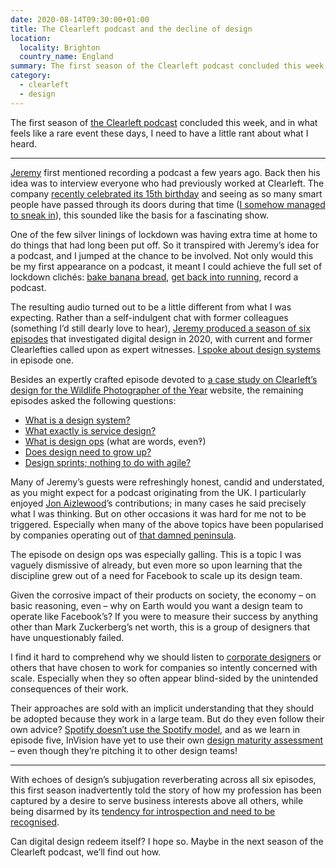 ```yaml
---
date: 2020-08-14T09:30:00+01:00
title: The Clearleft podcast and the decline of design
location:
  locality: Brighton
  country_name: England
summary: The first season of the Clearleft podcast concluded this week, and in what feels like a rare event these days, I need to have a little rant about what I heard.
category:
  - clearleft
  - design
---
```


The first season of [the Clearleft podcast][1] concluded this week, and in what feels like a rare event these days, I need to have a little rant about what I heard.

---

[Jeremy][2] first mentioned recording a podcast a few years ago. Back then his idea was to interview everyone who had previously worked at Clearleft. The company [recently celebrated its 15th birthday][3] and seeing as so many smart people have passed through its doors during that time ([I somehow managed to sneak in][4]), this sounded like the basis for a fascinating show.

One of the few silver linings of lockdown was having extra time at home to do things that had long been put off. So it transpired with Jeremy’s idea for a podcast, and I jumped at the chance to be involved. Not only would this be my first appearance on a podcast, it meant I could achieve the full set of lockdown clichés: [bake banana bread][5], [get back into running][6], record a podcast.

The resulting audio turned out to be a little different from what I was expecting. Rather than a self-indulgent chat with former colleagues (something I’d still dearly love to hear), [Jeremy produced a season of six episodes][7] that investigated digital design in 2020, with current and former Clearlefties called upon as expert witnesses. [I spoke about design systems][9] in episode one.

Besides an expertly crafted episode devoted to [a case study on Clearleft’s design for the Wildlife Photographer of the Year][8] website, the remaining episodes asked the following questions:

- [What is a design system?][9]
- [What exactly is service design?][10]
- [What is design ops][11] (what are words, even‽)
- [Does design need to grow up?][12]
- [Design sprints; nothing to do with agile?][13]

Many of Jeremy’s guests were refreshingly honest, candid and understated, as you might expect for a podcast originating from the UK. I particularly enjoyed [Jon Aizlewood][14]’s contributions; in many cases he said precisely what I was thinking. But on other occasions it was hard for me not to be triggered. Especially when many of the above topics have been popularised by companies operating out of [that damned peninsula][15].

The episode on design ops was especially galling. This is a topic I was vaguely dismissive of already, but even more so upon learning that the discipline grew out of a need for Facebook to scale up its design team.

Given the corrosive impact of their products on society, the economy – on basic reasoning, even – why on Earth would you want a design team to operate like Facebook’s? If you were to measure their success by anything other than Mark Zuckerberg’s net worth, this is a group of designers that have unquestionably failed.

I find it hard to comprehend why we should listen to [corporate designers][16] or others that have chosen to work for companies so intently concerned with scale. Especially when they so often appear blind-sided by the unintended consequences of their work.

Their approaches are sold with an implicit understanding that they should be adopted because they work in a large team. But do they even follow their own advice? [Spotify doesn’t use the Spotify model][17], and as we learn in episode five, InVision have yet to use their own [design maturity assessment][18] – even though they’re pitching it to other design teams!

---

With echoes of design’s subjugation reverberating across all six episodes, this first season inadvertently told the story of how my profession has been captured by a desire to serve business interests above all others, while being disarmed by its [tendency for introspection and need to be recognised][19].

Can digital design redeem itself? I hope so. Maybe in the next season of the Clearleft podcast, we’ll find out how.

[1]: https://podcast.clearleft.com
[2]: https://adactio.com
[3]: https://twitter.com/clearleft/status/1266028860489031680
[4]: /2009/172/a1/clearleft/
[5]: /2020/089/p1/
[6]: /collections/lockdown_on_the_run/
[7]: https://adactio.com/journal/17290
[8]: https://podcast.clearleft.com/season01/episode03/
[9]: https://podcast.clearleft.com/season01/episode01/
[10]: https://podcast.clearleft.com/season01/episode02/
[11]: https://podcast.clearleft.com/season01/episode04/
[12]: https://podcast.clearleft.com/season01/episode05/
[13]: https://podcast.clearleft.com/season01/episode06/
[14]: http://jonaizlewood.com
[15]: /categories/silicon_valley/
[16]: /2018/032/a1/corporate_designers/
[17]: https://www.jeremiahlee.com/posts/failed-squad-goals/
[18]: https://www.invisionapp.com/design-better/design-maturity-model/
[19]: /2019/036/a1/look_around_you/
